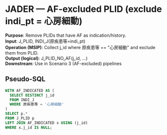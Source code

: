 # JADER — AF-excluded PLID (exclude indi_pt = 心房細動)

**Purpose**: Remove PLIDs that have AF as indication/history.  
**Input**: J_PLID, INDI_J(原疾患等=indi_pt)  
**Operation (MSIP)**: Collect j_id where 原疾患等 == "心房細動" and exclude them from PLID.  
**Output (logical)**: J_PLID_NO_AF(j_id, …)  
**Downstream**: Use in Scenario 3 (AF-excluded) pipelines

## Pseudo-SQL
```sql
WITH AF_INDICATED AS (
  SELECT DISTINCT j_id
  FROM INDI_J
  WHERE 原疾患等 = '心房細動'
)
SELECT p.*
FROM J_PLID p
LEFT JOIN AF_INDICATED x USING (j_id)
WHERE x.j_id IS NULL;

```
